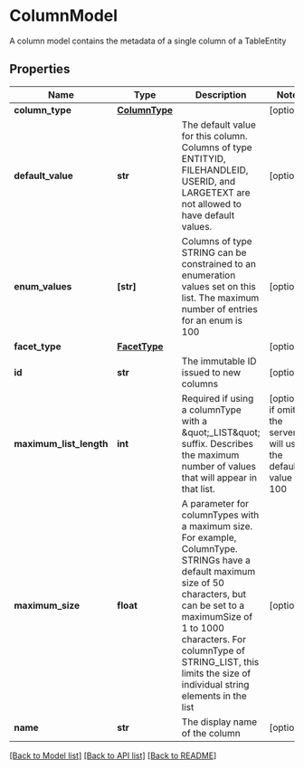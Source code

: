 # ColumnModel

A column model contains the metadata of a single column of a TableEntity
## Properties
Name | Type | Description | Notes
------------ | ------------- | ------------- | -------------
**column_type** | [**ColumnType**](ColumnType.md) |  | [optional] 
**default_value** | **str** | The default value for this column. Columns of type ENTITYID, FILEHANDLEID, USERID, and LARGETEXT are not allowed to have default values.  | [optional] 
**enum_values** | **[str]** | Columns of type STRING can be constrained to an enumeration values set on this list. The maximum number of entries for an enum is 100  | [optional] 
**facet_type** | [**FacetType**](FacetType.md) |  | [optional] 
**id** | **str** | The immutable ID issued to new columns | [optional] 
**maximum_list_length** | **int** | Required if using a columnType with a \&quot;_LIST\&quot; suffix. Describes the maximum number of values that will appear in that list.  | [optional]  if omitted the server will use the default value of 100
**maximum_size** | **float** | A parameter for columnTypes with a maximum size. For example, ColumnType. STRINGs have a default maximum size of 50 characters, but can be set to a maximumSize of 1 to 1000 characters. For columnType of STRING_LIST, this limits the size of individual string elements in the list  | [optional] 
**name** | **str** | The display name of the column | [optional] 

[[Back to Model list]](../README.md#documentation-for-models) [[Back to API list]](../README.md#documentation-for-api-endpoints) [[Back to README]](../README.md)


